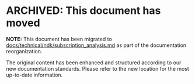 # ARCHIVED: This document has moved

**NOTE:** This document has been migrated to [docs/technical/ndk/subscription_analysis.md](../technical/ndk/subscription_analysis.md) as part of the documentation reorganization.

The original content has been enhanced and structured according to our new documentation standards. Please refer to the new location for the most up-to-date information.
